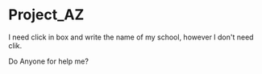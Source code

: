 # Project_AZ

I need click in box and write the name of my school, however I don't need clik.

Do Anyone for help me?
